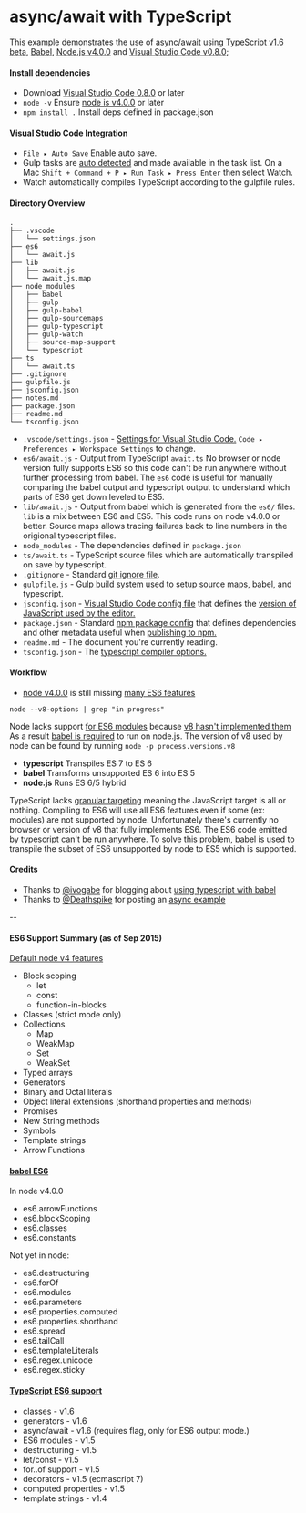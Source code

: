 # async/await with TypeScript

This example demonstrates the use of [async/await](https://github.com/lukehoban/ecmascript-asyncawait)
using [TypeScript v1.6 beta](blogs.msdn.com/b/typescript/archive/2015/09/02/announcing-typescript-1-6-beta-react-jsx-better-error-checking-and-more.aspx),
[Babel](http://babeljs.io/), [Node.js v4.0.0](https://nodejs.org/en/blog/release/v4.0.0/)
and [Visual Studio Code v0.8.0](https://code.visualstudio.com/);

#### Install dependencies
- Download [Visual Studio Code 0.8.0](https://code.visualstudio.com/Updates/) or later
- `node -v` Ensure [node is v4.0.0](https://nodejs.org/en/) or later
- `npm install .` Install deps defined in package.json

#### Visual Studio Code Integration

- `File ▸ Auto Save` Enable auto save.
- Gulp tasks are [auto detected](https://code.visualstudio.com/Docs/editor/tasks)
  and made available in the task list. 
  On a Mac `Shift + Command + P ▸ Run Task ▸ Press Enter` then select Watch.
- Watch automatically compiles TypeScript according to the gulpfile rules.
  
#### Directory Overview

```
.
├── .vscode
│   └── settings.json
├── es6
│   └── await.js
├── lib
│   ├── await.js
│   └── await.js.map
├── node_modules
│   ├── babel
│   ├── gulp
│   ├── gulp-babel
│   ├── gulp-sourcemaps
│   ├── gulp-typescript
│   ├── gulp-watch
│   ├── source-map-support
│   └── typescript
├── ts
│   └── await.ts
├── .gitignore
├── gulpfile.js
├── jsconfig.json
├── notes.md
├── package.json
├── readme.md
└── tsconfig.json
```

- `.vscode/settings.json` - [Settings for Visual Studio Code.](https://code.visualstudio.com/Docs/editor/customization)
`Code ▸ Preferences ▸ Workspace Settings` to change.
- `es6/await.js` - Output from TypeScript `await.ts` No browser or node version fully supports ES6 so this code
 can't be run anywhere without further processing from babel. The `es6` code is useful for manually comparing the
 babel output and typescript output to understand which parts of ES6 get down leveled to ES5.
- `lib/await.js` - Output from babel which is generated from the `es6/` files. `lib` is a mix between ES6 and ES5.
 This code runs on node v4.0.0 or better. Source maps allows tracing failures back to line numbers in
 the origional typescript files.
- `node_modules` - The dependencies defined in `package.json`
- `ts/await.ts` - TypeScript source files which are automatically transpiled on save by typescript.
- `.gitignore` - Standard [git ignore file](http://git-scm.com/docs/gitignore).
- `gulpfile.js` - [Gulp build system](https://github.com/gulpjs/gulp) used to setup source maps, babel, and typescript.
- `jsconfig.json` - [Visual Studio Code config file](http://blogs.msdn.com/b/vscode/archive/2015/07/06/vs-code-es6.aspx)
that defines the [version of JavaScript used by the editor.](https://code.visualstudio.com/Docs/languages/javascript)
- `package.json` - Standard [npm package config](https://docs.npmjs.com/files/package.json) that defines dependencies
and other metadata useful when [publishing to npm.](https://www.npmjs.com/)
- `readme.md` - The document you're currently reading.
- `tsconfig.json` - The [typescript compiler options.](https://github.com/Microsoft/TypeScript/wiki/tsconfig.json)

#### Workflow

- [node v4.0.0](https://nodejs.org/en/blog/release/v4.0.0/) is still missing [many ES6 features](https://nodejs.org/en/docs/es6/)

`node --v8-options | grep "in progress"`

Node lacks support [for ES6 modules](https://github.com/nodejs/node/issues/2760#issuecomment-138858677) because [v8 hasn't implemented them](https://code.google.com/p/v8/issues/detail?id=1569)
As a result [babel is required](http://babeljs.io/) to run on node.js. The version of v8 used by node can be found by running `node -p process.versions.v8`

- **typescript** Transpiles ES 7 to ES 6
- **babel** Transforms unsupported ES 6 into ES 5
- **node.js** Runs ES 6/5 hybrid

TypeScript lacks [granular targeting](https://github.com/Microsoft/TypeScript/issues/4692) meaning the JavaScript target is
all or nothing. Compiling to ES6 will use all ES6 features even if some (ex: modules) are not supported by node. Unfortunately
there's currently no browser or version of v8 that fully implements ES6. The ES6 code emitted by typescript can't be run anywhere.
To solve this problem, babel is used to transpile the subset of ES6 unsupported by node to ES5 which is supported.

#### Credits

- Thanks to [@ivogabe](https://github.com/ivogabe) for blogging about [using typescript with babel](http://dev.ivogabe.com/combine-typescript-with-babel/)
- Thanks to [@Deathspike](https://github.com/Deathspike) for posting an [async example](https://github.com/Microsoft/TypeScript/issues/1664#issuecomment-129745146)

--

#### ES6 Support Summary (as of Sep 2015)

[Default node v4 features](https://nodejs.org/en/docs/es6/)

- Block scoping
  - let
  - const
  - function-in-blocks
- Classes (strict mode only)
- Collections
  - Map
  - WeakMap
  - Set
  - WeakSet
- Typed arrays
- Generators
- Binary and Octal literals
- Object literal extensions (shorthand properties and methods)
- Promises
- New String methods
- Symbols
- Template strings
- Arrow Functions

#### [babel ES6](http://babeljs.io/docs/advanced/transformers/)

In node v4.0.0

- es6.arrowFunctions
- es6.blockScoping
- es6.classes
- es6.constants

Not yet in node:

- es6.destructuring
- es6.forOf
- es6.modules
- es6.parameters
- es6.properties.computed
- es6.properties.shorthand
- es6.spread
- es6.tailCall
- es6.templateLiterals
- es6.regex.unicode
- es6.regex.sticky

#### [TypeScript ES6 support](https://github.com/Microsoft/TypeScript/wiki/What's-new-in-TypeScript)

- classes - v1.6
- generators - v1.6
- async/await - v1.6 (requires flag, only for ES6 output mode.)
- ES6 modules - v1.5
- destructuring - v1.5
- let/const - v1.5
- for..of support - v1.5
- decorators - v1.5 (ecmascript 7)
- computed properties - v1.5
- template strings - v1.4
